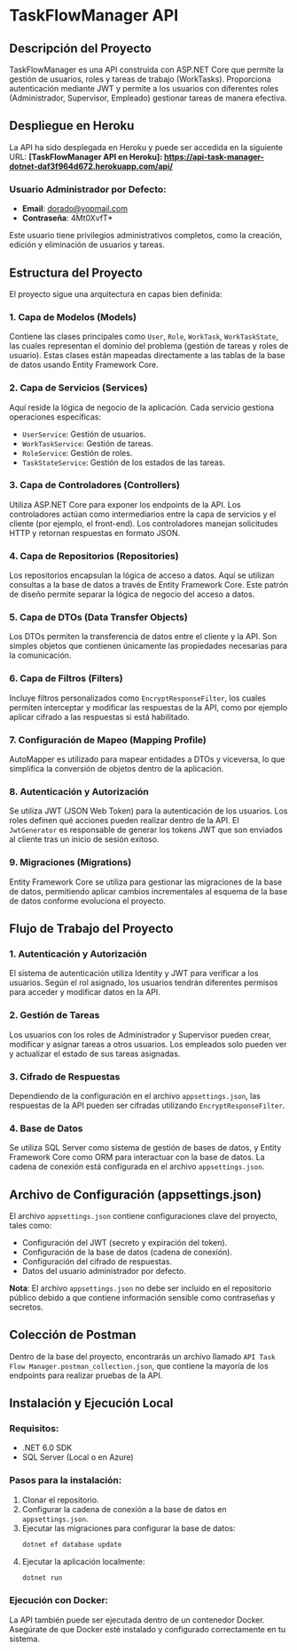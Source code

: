 
# TaskFlowManager API

## Descripción del Proyecto

TaskFlowManager es una API construida con ASP.NET Core que permite la gestión de usuarios, roles y tareas de trabajo (WorkTasks). Proporciona autenticación mediante JWT y permite a los usuarios con diferentes roles (Administrador, Supervisor, Empleado) gestionar tareas de manera efectiva.

## Despliegue en Heroku

La API ha sido desplegada en Heroku y puede ser accedida en la siguiente URL:
**[TaskFlowManager API en Heroku]: https://api-task-manager-dotnet-daf3f964d672.herokuapp.com/api/**

### Usuario Administrador por Defecto:
- **Email**: dorado@yopmail.com
- **Contraseña**: 4Mt0XvfT*

Este usuario tiene privilegios administrativos completos, como la creación, edición y eliminación de usuarios y tareas.

## Estructura del Proyecto

El proyecto sigue una arquitectura en capas bien definida:

### 1. Capa de Modelos (Models)

Contiene las clases principales como `User`, `Role`, `WorkTask`, `WorkTaskState`, las cuales representan el dominio del problema (gestión de tareas y roles de usuario). Estas clases están mapeadas directamente a las tablas de la base de datos usando Entity Framework Core.

### 2. Capa de Servicios (Services)

Aquí reside la lógica de negocio de la aplicación. Cada servicio gestiona operaciones específicas:
- `UserService`: Gestión de usuarios.
- `WorkTaskService`: Gestión de tareas.
- `RoleService`: Gestión de roles.
- `TaskStateService`: Gestión de los estados de las tareas.

### 3. Capa de Controladores (Controllers)

Utiliza ASP.NET Core para exponer los endpoints de la API. Los controladores actúan como intermediarios entre la capa de servicios y el cliente (por ejemplo, el front-end). Los controladores manejan solicitudes HTTP y retornan respuestas en formato JSON.

### 4. Capa de Repositorios (Repositories)

Los repositorios encapsulan la lógica de acceso a datos. Aquí se utilizan consultas a la base de datos a través de Entity Framework Core. Este patrón de diseño permite separar la lógica de negocio del acceso a datos.

### 5. Capa de DTOs (Data Transfer Objects)

Los DTOs permiten la transferencia de datos entre el cliente y la API. Son simples objetos que contienen únicamente las propiedades necesarias para la comunicación.

### 6. Capa de Filtros (Filters)

Incluye filtros personalizados como `EncryptResponseFilter`, los cuales permiten interceptar y modificar las respuestas de la API, como por ejemplo aplicar cifrado a las respuestas si está habilitado.

### 7. Configuración de Mapeo (Mapping Profile)

AutoMapper es utilizado para mapear entidades a DTOs y viceversa, lo que simplifica la conversión de objetos dentro de la aplicación.

### 8. Autenticación y Autorización

Se utiliza JWT (JSON Web Token) para la autenticación de los usuarios. Los roles definen qué acciones pueden realizar dentro de la API. El `JwtGenerator` es responsable de generar los tokens JWT que son enviados al cliente tras un inicio de sesión exitoso.

### 9. Migraciones (Migrations)

Entity Framework Core se utiliza para gestionar las migraciones de la base de datos, permitiendo aplicar cambios incrementales al esquema de la base de datos conforme evoluciona el proyecto.

## Flujo de Trabajo del Proyecto

### 1. Autenticación y Autorización
El sistema de autenticación utiliza Identity y JWT para verificar a los usuarios. Según el rol asignado, los usuarios tendrán diferentes permisos para acceder y modificar datos en la API.

### 2. Gestión de Tareas
Los usuarios con los roles de Administrador y Supervisor pueden crear, modificar y asignar tareas a otros usuarios. Los empleados solo pueden ver y actualizar el estado de sus tareas asignadas.

### 3. Cifrado de Respuestas
Dependiendo de la configuración en el archivo `appsettings.json`, las respuestas de la API pueden ser cifradas utilizando `EncryptResponseFilter`.

### 4. Base de Datos
Se utiliza SQL Server como sistema de gestión de bases de datos, y Entity Framework Core como ORM para interactuar con la base de datos. La cadena de conexión está configurada en el archivo `appsettings.json`.

## Archivo de Configuración (appsettings.json)

El archivo `appsettings.json` contiene configuraciones clave del proyecto, tales como:
- Configuración del JWT (secreto y expiración del token).
- Configuración de la base de datos (cadena de conexión).
- Configuración del cifrado de respuestas.
- Datos del usuario administrador por defecto.

**Nota**: El archivo `appsettings.json` no debe ser incluido en el repositorio público debido a que contiene información sensible como contraseñas y secretos.

## Colección de Postman

Dentro de la base del proyecto, encontrarás un archivo llamado `API Task Flow Manager.postman_collection.json`, que contiene la mayoría de los endpoints para realizar pruebas de la API.

## Instalación y Ejecución Local

### Requisitos:
- .NET 6.0 SDK
- SQL Server (Local o en Azure)

### Pasos para la instalación:
1. Clonar el repositorio.
2. Configurar la cadena de conexión a la base de datos en `appsettings.json`.
3. Ejecutar las migraciones para configurar la base de datos:  
   ```bash
   dotnet ef database update
   ```
4. Ejecutar la aplicación localmente:  
   ```bash
   dotnet run
   ```

### Ejecución con Docker:
La API también puede ser ejecutada dentro de un contenedor Docker. Asegúrate de que Docker esté instalado y configurado correctamente en tu sistema.

